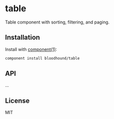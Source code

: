 # table

Table component with sorting, filtering, and paging.

## Installation

Install with [component(1)](http://component.io):

```sh
component install bloodhound/table
```

## API

...

## License

MIT
